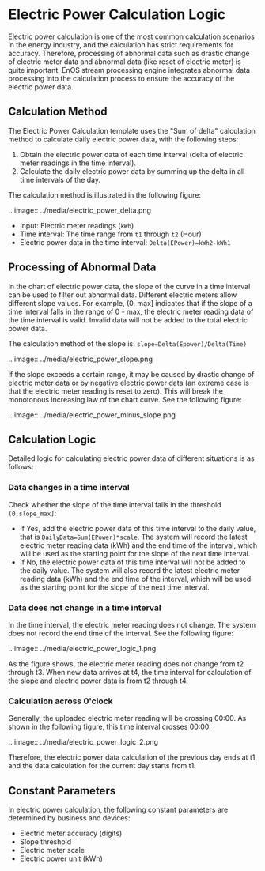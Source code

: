 # Electric Power Calculation Logic

Electric power calculation is one of the most common calculation scenarios in the energy industry, and the calculation has strict requirements for accuracy. Therefore, processing of abnormal data such as drastic change of electric meter data and abnormal data (like reset of electric meter) is quite important. EnOS stream processing engine integrates abnormal data processing into the calculation process to ensure the accuracy of the electric power data.

## Calculation Method

The Electric Power Calculation template uses the "Sum of delta" calculation method to calculate daily electric power data, with the following steps:

1. Obtain the electric power data of each time interval (delta of electric meter readings in the time interval).
2. Calculate the daily electric power data by summing up the delta in all time intervals of the day. 

The calculation method is illustrated in the following figure:

.. image:: ../media/electric_power_delta.png

- Input: Electric meter readings (`kWh`)
- Time interval: The time range from `t1` through `t2` (Hour)
- Electric power data in the time interval: `Delta(EPower)=kWh2-kWh1`

## Processing of Abnormal Data 

In the chart of electric power data, the slope of the curve in a time interval can be used to filter out abnormal data. Different electric meters allow different slope values. For example, (0, max] indicates that if the slope of a time interval falls in the range of 0 - max, the electric meter reading data of the time interval is valid. Invalid data will not be added to the total electric power data.

The calculation method of the slope is: `slope=Delta(Epower)/Delta(Time)`

.. image:: ../media/electric_power_slope.png

If the slope exceeds a certain range, it may be caused by drastic change of electric meter data or by negative electric power data (an extreme case is that the electric meter reading is reset to zero). This will break the monotonous increasing law of the chart curve. See the following figure:

.. image:: ../media/electric_power_minus_slope.png

## Calculation Logic

Detailed logic for calculating electric power data of different situations is as follows:

### Data changes in a time interval

Check whether the slope of the time interval falls in the threshold `(0,slope_max]`:

- If Yes, add the electric power data of this time interval to the daily value, that is `DailyData=Sum(EPower)*scale`. The system will record the latest electric meter reading data (kWh) and the end time of the interval, which will be used as the starting point for the slope of the next time interval.
- If No, the electric power data of this time interval will not be added to the daily value. The system will also record the latest electric meter reading data (kWh) and the end time of the interval, which will be used as the starting point for the slope of the next time interval.

### Data does not change in a time interval

In the time interval, the electric meter reading does not change. The system does not record the end time of the interval. See the following figure:

.. image:: ../media/electric_power_logic_1.png

As the figure shows, the electric meter reading does not change from t2 through t3. When new data arrives at t4, the time interval for calculation of the slope and electric power data is from t2 through t4.

### Calculation across 0'clock

Generally, the uploaded electric meter reading will be crossing 00:00. As shown in the following figure, this time interval crosses 00:00.

.. image:: ../media/electric_power_logic_2.png

Therefore, the electric power data calculation of the previous day ends at t1, and the data calculation for the current day starts from t1.

## Constant Parameters

In electric power calculation, the following constant parameters are determined by business and devices:

- Electric meter accuracy (digits)
- Slope threshold
- Electric meter scale
- Electric power unit (kWh)

<!--end-->